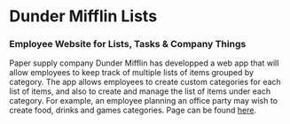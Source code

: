 # Dunder Mifflin Lists

### Employee Website for Lists, Tasks & Company Things

Paper supply company Dunder Mifflin has developped a web app that will allow employees to keep track of multiple lists of items grouped by category. The app allows employees to create custom categories for each list of items, and also to create and manage the list of items under each category. For example, an employee planning an office party may wish to create food, drinks and games categories. Page can be found [here](hhttps://dundermifflin-lists.netlify.app/).
